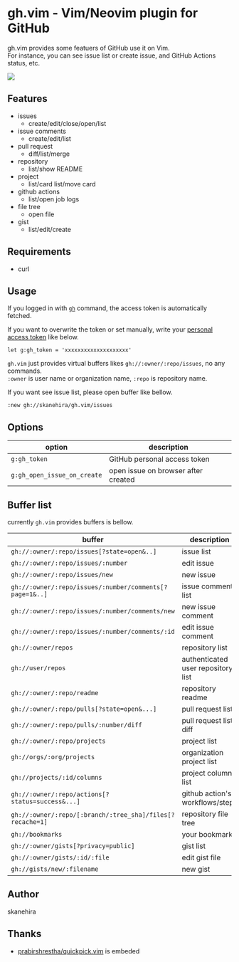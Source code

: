 # gh.vim - Vim/Neovim plugin for GitHub
gh.vim provides some featuers of GitHub use it on Vim.  
For instance, you can see issue list or create issue, and GitHub Actions status, etc.  

![](https://i.gyazo.com/503dfe0eba487449f19d1c93e248902c.png)

## Features
- issues
  - create/edit/close/open/list
- issue comments
  - create/edit/list
- pull request
  - diff/list/merge
- repository
  - list/show README
- project
  - list/card list/move card
- github actions
  - list/open job logs
- file tree
  - open file
- gist
  - list/edit/create

## Requirements
- curl

## Usage

If you logged in with [`gh`](https://github.com/cli/cli) command, the access token is automatically fetched.

If you want to overwrite the token or set manually, write your [personal access token](https://github.com/settings/tokens) like below.

```vim
let g:gh_token = 'xxxxxxxxxxxxxxxxxxxx'
```

`gh.vim` just provides virtual buffers likes `gh://:owner/:repo/issues`, no any commands.  
`:owner` is user name or organization name, `:repo` is repository name.

If you want see issue list, please open buffer like bellow.

```
:new gh://skanehira/gh.vim/issues
```

## Options

| option                      | description                         |
|-----------------------------|-------------------------------------|
| `g:gh_token`                | GitHub personal access token        |
| `g:gh_open_issue_on_create` | open issue on browser after created |

## Buffer list
currently `gh.vim` provides buffers is bellow.

| buffer                                                    | description                        |
|-----------------------------------------------------------|------------------------------------|
| `gh://:owner/:repo/issues[?state=open&..]`                | issue list                         |
| `gh://:owner/:repo/issues/:number`                        | edit issue                         |
| `gh://:owner/:repo/issues/new`                            | new issue                          |
| `gh://:owner/:repo/issues/:number/comments[?page=1&..]`   | issue comment list                 |
| `gh://:owner/:repo/issues/:number/comments/new`           | new issue comment                  |
| `gh://:owner/:repo/issues/:number/comments/:id`           | edit issue comment                 |
| `gh://:owner/repos`                                       | repository list                    |
| `gh://user/repos`                                         | authenticated user repository list |
| `gh://:owner/:repo/readme`                                | repository readme                  |
| `gh://:owner/:repo/pulls[?state=open&...]`                | pull request list                  |
| `gh://:owner/:repo/pulls/:number/diff`                    | pull request list diff             |
| `gh://:owner/:repo/projects`                              | project list                       |
| `gh://orgs/:org/projects`                                 | organization project list          |
| `gh://projects/:id/columns`                               | project column list                |
| `gh://:owner/:repo/actions[?status=success&...]`          | github action's workflows/steps    |
| `gh://:owner/:repo/[:branch/:tree_sha]/files[?recache=1]` | repository file tree               |
| `gh://bookmarks`                                          | your bookmarks                     |
| `gh://:owner/gists[?privacy=public]`                      | gist list                          |
| `gh://:owner/gists/:id/:file`                             | edit gist file                     |
| `gh://gists/new/:filename`                                | new gist                           |

## Author
skanehira

## Thanks
- [prabirshrestha/quickpick.vim](https://github.com/prabirshrestha/quickpick.vim) is embeded
